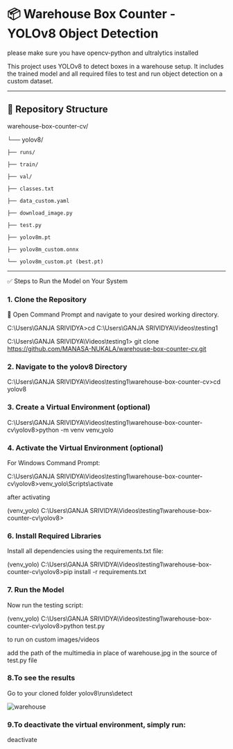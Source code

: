 # 📦 Warehouse Box Counter - YOLOv8 Object Detection

please make sure you have opencv-python and ultralytics installed

This project uses YOLOv8 to detect boxes in a warehouse setup. 
It includes the trained model and all required files to test and run object detection on a custom dataset.

---

## 📁 Repository Structure


warehouse-box-counter-cv/

└── yolov8/

    ├── runs/
    
    ├── train/
    
    ├── val/
    
    ├── classes.txt
    
    ├── data_custom.yaml
    
    ├── download_image.py
    
    ├── test.py
    
    ├── yolov8m.pt
    
    ├── yolov8m_custom.onnx
    
    └── yolov8m_custom.pt (best.pt)

---

✅ Steps to Run the Model on Your System

### 1. Clone the Repository
📌 Open Command Prompt and navigate to your desired working directory.

C:\Users\GANJA SRIVIDYA>cd C:\Users\GANJA SRIVIDYA\Videos\testing1

C:\Users\GANJA SRIVIDYA\Videos\testing1> git clone https://github.com/MANASA-NUKALA/warehouse-box-counter-cv.git


### 2. Navigate to the yolov8 Directory
C:\Users\GANJA SRIVIDYA\Videos\testing1\warehouse-box-counter-cv>cd yolov8


### 3. Create a Virtual Environment (optional)
C:\Users\GANJA SRIVIDYA\Videos\testing1\warehouse-box-counter-cv\yolov8>python -m venv venv_yolo


### 4. Activate the Virtual Environment  (optional)
For Windows Command Prompt:

C:\Users\GANJA SRIVIDYA\Videos\testing1\warehouse-box-counter-cv\yolov8>venv_yolo\Scripts\activate

after activating

(venv_yolo) C:\Users\GANJA SRIVIDYA\Videos\testing1\warehouse-box-counter-cv\yolov8>


### 6. Install Required Libraries

Install all dependencies using the requirements.txt file:

(venv_yolo) C:\Users\GANJA SRIVIDYA\Videos\testing1\warehouse-box-counter-cv\yolov8>pip install -r requirements.txt


### 7. Run the Model

Now run the testing script:

(venv_yolo) C:\Users\GANJA SRIVIDYA\Videos\testing1\warehouse-box-counter-cv\yolov8>python test.py

to run on custom images/videos

add the path of the multimedia in place of warehouse.jpg in the source of test.py file 


### 8.To see the results

Go to your cloned folder yolov8\runs\detect

![warehouse](https://github.com/user-attachments/assets/d255d83f-7d15-4f3a-a9bd-4c442ed3c041)



### 9.To deactivate the virtual environment, simply run:

deactivate
